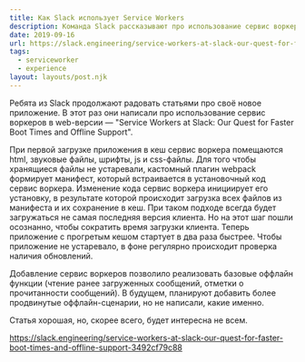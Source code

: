 ```yaml
---
title: Как Slack использует Service Workers
description: Команда Slack рассказывают про использование сервис воркеров в web-версии
date: 2019-09-16
url: https://slack.engineering/service-workers-at-slack-our-quest-for-faster-boot-times-and-offline-support-3492cf79c88
tags:
  - serviceworker
  - experience
layout: layouts/post.njk
---
```

Ребята из Slack продолжают радовать статьями про своё новое приложение. В этот раз они написали про использование сервис воркеров в web-версии — "Service Workers at Slack: Our Quest for Faster Boot Times and Offline Support".

При первой загрузке приложения в кеш сервис воркера помещаются html, звуковые файлы, шрифты, js и css-файлы. Для того чтобы хранящиеся файлы не устаревали, кастомный плагин webpack формирует манифест, который встраивается в установочный код сервис воркера. Изменение кода сервис воркера инициирует его установку, в результате которой происходит загрузка всех файлов из манифеста и их сохранение в кеш. При таком подходе всегда будет загружаться не самая последняя версия клиента. Но на этот шаг пошли осознанно, чтобы сократить время загрузки клиента. Теперь приложение с прогретым кешом стартует в два раза быстрее. Чтобы приложение не устаревало, в фоне регулярно происходит проверка наличия обновлений.

Добавление сервис воркеров позволило реализовать базовые оффлайн функции (чтение ранее загруженных сообщений, отметки о прочитанности сообщений). В будущем, планируют добавить более продвинутые оффлайн-сценарии, но не написали, какие именно.

Статья хорошая, но, скорее всего, будет интересна не всем.

https://slack.engineering/service-workers-at-slack-our-quest-for-faster-boot-times-and-offline-support-3492cf79c88
